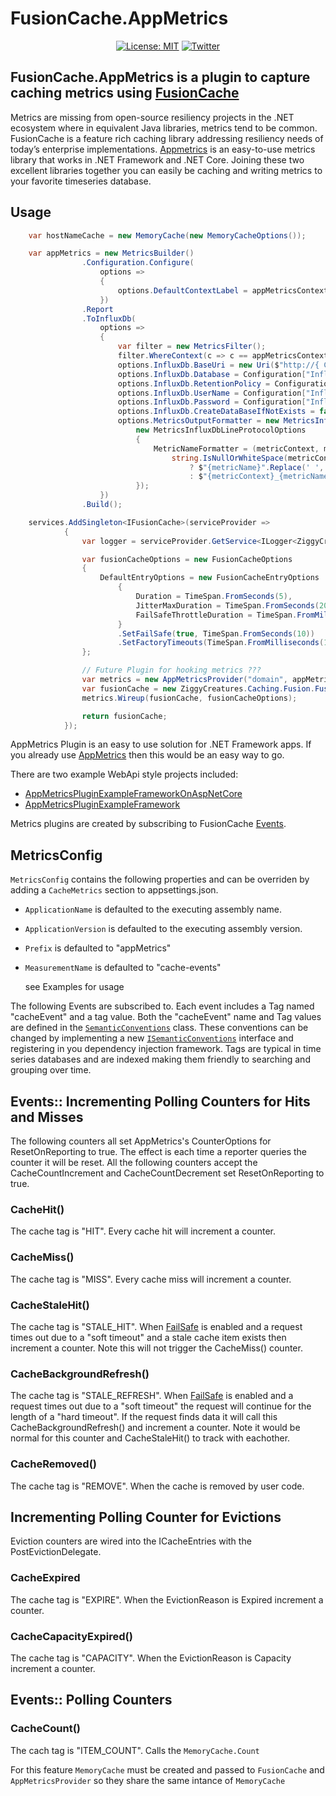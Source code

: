 # FusionCache.AppMetrics

<div align="center">

[![License: MIT](https://img.shields.io/badge/license-MIT-blue.svg)](https://opensource.org/licenses/MIT)
[![Twitter](https://img.shields.io/twitter/url/http/shields.io.svg?style=flat&logo=twitter)](https://twitter.com/intent/tweet?hashtags=fusioncache,caching,cache,dotnet,oss,csharp&text=🚀+FusionCache:+a+new+cache+with+an+optional+2nd+layer+and+some+advanced+features&url=https%3A%2F%2Fgithub.com%2Fjodydonetti%2FZiggyCreatures.FusionCache&via=jodydonetti)

</div>

## FusionCache.AppMetrics is a plugin to capture caching metrics using [FusionCache](https://github.com/jodydonetti/ZiggyCreatures.FusionCache)

Metrics are missing from open-source resiliency projects in the .NET ecosystem where in equivalent Java libraries, metrics tend to be common.  FusionCache is a feature rich caching library addressing resiliency needs of today’s enterprise implementations.  [Appmetrics](https://github.com/AppMetrics/AppMetrics) is an easy-to-use metrics library that works in .NET Framework and .NET Core.  Joining these two excellent libraries together you can easily be caching and writing metrics to your favorite timeseries database.

## Usage

```csharp
    var hostNameCache = new MemoryCache(new MemoryCacheOptions());

    var appMetrics = new MetricsBuilder()
                .Configuration.Configure(
                    options =>
                    {
                        options.DefaultContextLabel = appMetricsContextLabel;
                    })
                .Report
                .ToInfluxDb(
                    options =>
                    {
                        var filter = new MetricsFilter();
                        filter.WhereContext(c => c == appMetricsContextLabel); //remove default AppMetrics metrics.
                        options.InfluxDb.BaseUri = new Uri($"http://{ Configuration["InfluxDbConfig.Host"] }:{ Configuration["InfluxDbConfig.Port"] }");
                        options.InfluxDb.Database = Configuration["InfluxDbConfig.Database"];
                        options.InfluxDb.RetentionPolicy = Configuration["InfluxDbConfig.RetentionPolicy"];
                        options.InfluxDb.UserName = Configuration["InfluxDbConfig.Username"];
                        options.InfluxDb.Password = Configuration["InfluxDbConfig.Password"];
                        options.InfluxDb.CreateDataBaseIfNotExists = false;
                        options.MetricsOutputFormatter = new MetricsInfluxDbLineProtocolOutputFormatter(
                            new MetricsInfluxDbLineProtocolOptions
                            {
                                MetricNameFormatter = (metricContext, metricName) =>
                                    string.IsNullOrWhiteSpace(metricContext)
                                        ? $"{metricName}".Replace(' ', '_')
                                        : $"{metricContext}_{metricName}".Replace(' ', '_')
                            });
                    })
                .Build();

    services.AddSingleton<IFusionCache>(serviceProvider =>
            {
                var logger = serviceProvider.GetService<ILogger<ZiggyCreatures.Caching.Fusion.FusionCache>>();

                var fusionCacheOptions = new FusionCacheOptions
                {
                    DefaultEntryOptions = new FusionCacheEntryOptions
                        {
                            Duration = TimeSpan.FromSeconds(5),
                            JitterMaxDuration = TimeSpan.FromSeconds(20),
                            FailSafeThrottleDuration = TimeSpan.FromMilliseconds(10)
                        }
                        .SetFailSafe(true, TimeSpan.FromSeconds(10))
                        .SetFactoryTimeouts(TimeSpan.FromMilliseconds(100), TimeSpan.FromSeconds(3))
                };

                // Future Plugin for hooking metrics ???
                var metrics = new AppMetricsProvider("domain", appMetrics, hostNameCache);
                var fusionCache = new ZiggyCreatures.Caching.Fusion.FusionCache(fusionCacheOptions, hostNameCache, logger);
                metrics.Wireup(fusionCache, fusionCacheOptions);

                return fusionCache;
            });
```

AppMetrics Plugin is an easy to use solution for .NET Framework apps.  If you already use [AppMetrics](https://github.com/AppMetrics/AppMetrics) then this would be an easy way to go.  

There are two example WebApi style projects included:

- [AppMetricsPluginExampleFrameworkOnAspNetCore](https://github.com/JoeShook/FusionCacheMetricsPlayground/tree/main/examples/AppMetricsPluginExampleFrameworkOnAspNetCore) 
- [AppMetricsPluginExampleFramework](https://github.com/JoeShook/FusionCacheMetricsPlayground/tree/main/examples/AppMetricsPluginExampleFramework)

Metrics plugins are created by subscribing to FusionCache [Events](https://github.com/jodydonetti/ZiggyCreatures.FusionCache/blob/cecba47e773d799a6b978d43858915cc8fb018d8/docs/Events.md).

## MetricsConfig
`MetricsConfig` contains the following properties and can be overriden by adding a `CacheMetrics` section to appsettings.json.  

- `ApplicationName` is defaulted to the executing assembly name.
- `ApplicationVersion` is defaulted to the executing assembly version.
- `Prefix` is defaulted to "appMetrics"
- `MeasurementName` is defaulted to "cache-events"
  
  see Examples for usage

The following Events are subscribed to.  Each event includes a Tag named "cacheEvent" and a tag value.  Both the "cacheEvent" name and Tag values are defined in the [`SemanticConventions`](https://github.com/JoeShook/FusionCacheMetricsPlayground/blob/main/src/ZiggyCreatures.FusionCache.Metrics.Core/SemanticConventions.cs) class.  These conventions can be changed by implementing a new [`ISemanticConventions`](https://github.com/JoeShook/FusionCacheMetricsPlayground/blob/main/src/ZiggyCreatures.FusionCache.Metrics.Core/ISemanticConventions.cs) interface and registering in you dependency injection framework.  Tags are typical in time series databases and are indexed making them friendly to searching and grouping over time.  

## Events:: Incrementing Polling Counters for Hits and Misses

The following counters all set AppMetrics's CounterOptions for ResetOnReporting to true.  The effect is each time a reporter queries the counter it will be reset.  All the following counters accept the  CacheCountIncrement and CacheCountDecrement set ResetOnReporting to true.

### CacheHit()

The cache tag is "HIT".  Every cache hit will increment a counter.

### CacheMiss()

The cache tag is "MISS".  Every cache miss will increment a counter.

### CacheStaleHit()

The cache tag is "STALE_HIT".  When [FailSafe](https://github.com/jodydonetti/ZiggyCreatures.FusionCache/blob/main/docs/Timeouts.md) is enabled and a request times out due to a "soft timeout" and a stale cache item exists then increment a counter.  Note this will not trigger the CacheMiss() counter.  

### CacheBackgroundRefresh()

The cache tag is "STALE_REFRESH".  When [FailSafe](https://github.com/jodydonetti/ZiggyCreatures.FusionCache/blob/main/docs/Timeouts.md) is enabled and a request times out due to a "soft timeout" the request will continue for the length of a "hard timeout".  If the request finds data it will call this CacheBackgroundRefresh() and increment a counter.  Note it would be normal for this counter and CacheStaleHit() to track with eachother.

### CacheRemoved()

The cache tag is "REMOVE".  When the cache is removed by user code.

## Incrementing Polling Counter for Evictions

Eviction counters are wired into the ICacheEntries with the PostEvictionDelegate.  

### CacheExpired

The cache tag is "EXPIRE".  When the EvictionReason is Expired increment a counter.

### CacheCapacityExpired()

The cache tag is "CAPACITY".  When the EvictionReason is Capacity increment a counter.

## Events:: Polling Counters

### CacheCount()

The cach tag is "ITEM_COUNT".  Calls the `MemoryCache.Count`

For this feature `MemoryCache` must be created and passed to `FusionCache` and `AppMetricsProvider` so they share the same intance of `MemoryCache`
